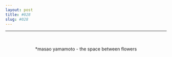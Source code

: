 ```yaml
---
layout: post
title: #028
slug: #028
---
```

---
<p class="description" style="text-align: center;">
<br>
<br>
*masao yamamoto - the space between flowers
<br>
<br>
